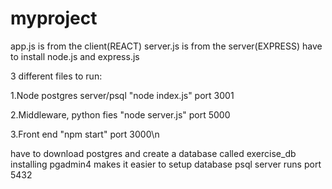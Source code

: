 # myproject

app.js is from the client(REACT)
server.js is from the server(EXPRESS)
have to install node.js and express.js


3 different files to run:

1.Node postgres server/psql "node index.js" port 3001

2.Middleware, python fies "node server.js" port 5000

3.Front end "npm start" port 3000\n


have to download postgres and create a database called exercise_db
installing pgadmin4 makes it easier to setup database
psql server runs port 5432

